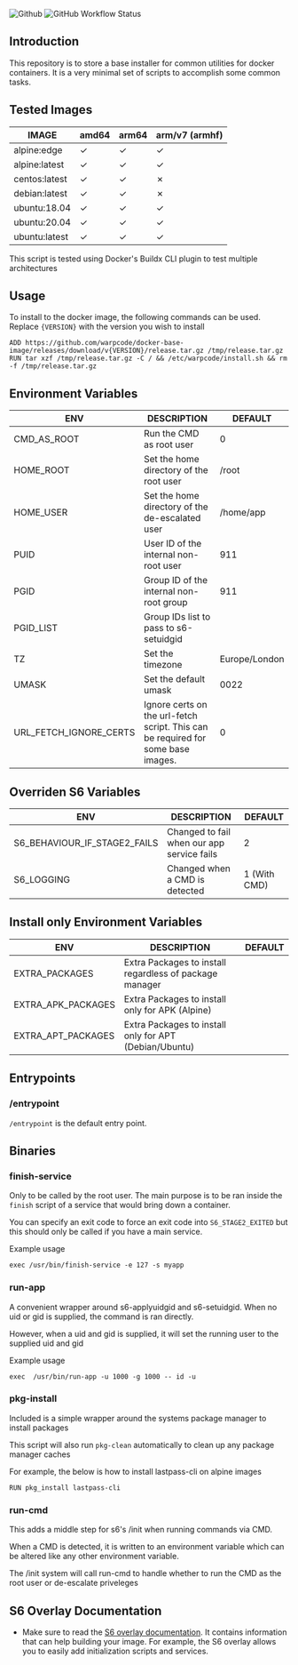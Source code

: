 ![Github](https://img.shields.io/badge/Warpcode-Github-green?logo=github&style=for-the-badge) ![GitHub Workflow Status](https://img.shields.io/github/workflow/status/warpcode/docker-base-image/Build%20the%20image?style=for-the-badge)

## Introduction
This repository is to store a base installer for common utilities for docker containers.
It is a very minimal set of scripts to accomplish some common tasks.

## Tested Images
| IMAGE         | amd64   | arm64   | arm/v7 (armhf) |
|---------------|---------|---------|----------------|
| alpine:edge   | &check; | &check; | &check;        |
| alpine:latest | &check; | &check; | &check;        |
| centos:latest | &check; | &check; | &cross;        |
| debian:latest | &check; | &check; | &cross;        |
| ubuntu:18.04  | &check; | &check; | &check;        |
| ubuntu:20.04  | &check; | &check; | &check;        |
| ubuntu:latest | &check; | &check; | &check;        |

This script is tested using Docker's Buildx CLI plugin to test multiple architectures

## Usage
To install to the docker image, the following commands can be used.
Replace `{VERSION}` with the version you wish to install
```
ADD https://github.com/warpcode/docker-base-image/releases/download/v{VERSION}/release.tar.gz /tmp/release.tar.gz
RUN tar xzf /tmp/release.tar.gz -C / && /etc/warpcode/install.sh && rm -f /tmp/release.tar.gz
```

## Environment Variables
| ENV                    | DESCRIPTION                                                                      | DEFAULT       |
|------------------------|----------------------------------------------------------------------------------|---------------|
| CMD_AS_ROOT            | Run the CMD as root user                                                         | 0             |
| HOME_ROOT              | Set the home directory of the root user                                          | /root         |
| HOME_USER              | Set the home directory of the de-escalated user                                  | /home/app     |
| PUID                   | User ID of the internal non-root user                                            | 911           |
| PGID                   | Group ID of the internal non-root group                                          | 911           |
| PGID_LIST              | Group IDs list to pass to s6-setuidgid                                           |               |
| TZ                     | Set the timezone                                                                 | Europe/London |
| UMASK                  | Set the default umask                                                            | 0022          |
| URL_FETCH_IGNORE_CERTS | Ignore certs on the url-fetch script. This can be required for some base images. | 0


## Overriden S6 Variables
| ENV                          | DESCRIPTION                                | DEFAULT      |
|------------------------------|--------------------------------------------|--------------|
| S6_BEHAVIOUR_IF_STAGE2_FAILS | Changed to fail when our app service fails | 2            |
| S6_LOGGING                   | Changed when a CMD is detected             | 1 (With CMD) |


## Install only Environment Variables
| ENV                | DESCRIPTION                                             | DEFAULT       |
|--------------------|---------------------------------------------------------|---------------|
| EXTRA_PACKAGES     | Extra Packages to install regardless of package manager |               |
| EXTRA_APK_PACKAGES | Extra Packages to install only for APK (Alpine)         |               |
| EXTRA_APT_PACKAGES | Extra Packages to install only for APT (Debian/Ubuntu)  |               |

## Entrypoints
### /entrypoint
`/entrypoint` is the default entry point.


## Binaries

### finish-service
Only to be called by the root user. The main purpose is to be ran inside the `finish` script of a service that would bring down a container.

You can specify an exit code to force an exit code into `S6_STAGE2_EXITED` but this should only be called if you have
a main service.

Example usage
```
exec /usr/bin/finish-service -e 127 -s myapp
```

### run-app
A convenient wrapper around s6-applyuidgid and s6-setuidgid. When no uid or gid is supplied, the command is ran directly.

However, when a uid and gid is supplied, it will set the running user to the supplied uid and gid

Example usage
```
exec  /usr/bin/run-app -u 1000 -g 1000 -- id -u
```

### pkg-install
Included is a simple wrapper around the systems package manager to install packages

This script will also run `pkg-clean` automatically to clean up any package manager caches

For example, the below is how to install lastpass-cli on alpine images

```
RUN pkg_install lastpass-cli
```

### run-cmd
This adds a middle step for s6's /init when running commands via CMD.

When a CMD is detected, it is written to an environment variable which can be altered like any other environment variable.

The /init system will call run-cmd to handle whether to run the CMD as the root user or de-escalate priveleges

## S6 Overlay Documentation
* Make sure to read the [S6 overlay documentation].  It contains information
that can help building your image.  For example, the S6 overlay allows you to
easily add initialization scripts and services.

[S6 overlay documentation]: https://github.com/just-containers/s6-overlay/blob/master/README.md

[TimeZone]: http://en.wikipedia.org/wiki/List_of_tz_database_time_zones
